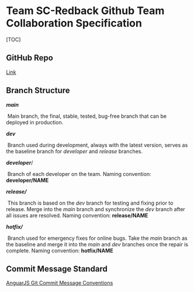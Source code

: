 # Team SC-Redback Github Team Collaboration Specification 



[TOC]

## GitHub Repo

[Link](https://github.com/COMP90082SM12022/SC-Redback)

## Branch Structure

***main***

​		Main branch, the final, stable, tested, bug-free branch that can be deployed in production.

***dev***

​		Branch used during development, always with the latest version, serves as the baseline branch for *developer* and *release* branches.

***developer***/

​		Branch of each developer on the team. Naming convention: **developer/NAME**

***release/***

​		This branch is based on the *dev* branch for testing and fixing prior to release.  Merge into the *main* branch and synchronize the *dev* branch after all issues are resolved. Naming convention: **release/NAME**

***hotfix/***

​		Branch used for emergency fixes for online bugs. Take the *main* branch as the baseline and merge it into the *main* and *dev* branches once the repair is complete. Naming convention: **hotfix/NAME**

  



## Commit Message Standard 

[AnguarJS Git Commit Message Conventions](https://docs.google.com/document/d/1QrDFcIiPjSLDn3EL15IJygNPiHORgU1_OOAqWjiDU5Y/edit#heading=h.4e0o8t4fffjf)
